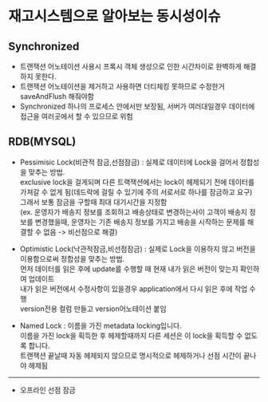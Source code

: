 # 재고시스템으로 알아보는 동시성이슈

## Synchronized
- 트랜잭션 어노테이션 사용시 프록시 객체 생성으로 인한 시간차이로 완벽하게 해결하지 못한다.
- 트랜잭션 어노테이션을 제거하고 사용하면 더티체킹 못하므로 수정한거 saveAndFlush 해줘야함
- Synchronized 하나의 프로세스 안에서만 보장됨, 서버가 여러대일경우 데이터에 접근을 여러곳에서
 할 수 있으므로 위험

## RDB(MYSQL)
- Pessimisic Lock(비관적 잠금,선점잠금) : 실제로 데이터에 Lock을 걸어서 정합성을 맞추는 방법.<br>
exclusive lock을 걸게되며 다른 트랙잭션에서는 lock이 헤제되기 전에 데이터를 가져갈 수 없게 됨(데드락에 걸릴 수 있기에 주의 서로서로 하나를 잠금하고 요구)<br>
그래서 보통 잠금을 구할때 최대 대기시간을 지정함<br>
  (ex. 운영자가 배송지 정보를 조회하고 배송상태로 변경하는사이 고객이 배송지 정보를
변경했을때, 운영자는 기존 배송지 정보를 가지고 배송을 시작하는 문제를 해결할 수 없음 -> 비선점으로 해결)

  
- Optimistic Lock(낙관적잠금,비선점잠금) : 실제로 Lock을 이용하지 않고 버전을 이용함으로써 정합성을 맞추는 방법.<br> 
먼저 데이터를 읽은 후에 update를 수행할 때 현재 내가 읽은 버전이 맞는지 확인하여 업데이트<br>
내가 읽은 버전에서 수정사항이 있을경우 application에서 다시 읽은 후에 작업 수행<br> 
version전용 컬럼 만들고 version어노테이션 붙임

- Named Lock : 이름을 가진 metadata locking입니다.<br>
이름을 가진 lock을 획득한 후 헤제할때까지 다른 세션은 이 lock을 획득할 수 없도록 합니다.<br>
트랜잭션 끝날때 자동 헤제되지 않으므로 명시적으로 헤제하거나 선점 시간이 끝나야 헤제됨

---
- 오프라인 선점 잠금
  